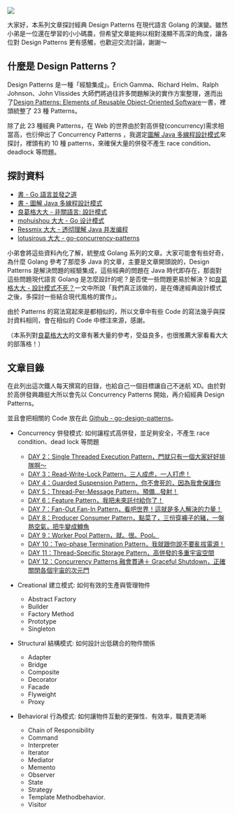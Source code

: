 ![](https://i.imgur.com/P87VC4O.png)

大家好，本系列文章探討經典 Design Patterns 在現代語言 Golang 的演變。雖然小弟是一位還在學習的小小碼農，但希望文章能夠以相對淺顯不高深的角度，讓各位對 Design Patterns 更有感觸，也歡迎交流討論，謝謝～

## 什麼是 Design Patterns？

Design Patterns 是一種「經驗集成」。Erich Gamma、Richard Helm、Ralph Johnson、John Vlissides 大師們將過往許多問題解決的實作方案整理，進而出了[Design Patterns: Elements of Reusable Object-Oriented Software](https://zh.wikipedia.org/wiki/%E8%AE%BE%E8%AE%A1%E6%A8%A1%E5%BC%8F%EF%BC%9A%E5%8F%AF%E5%A4%8D%E7%94%A8%E9%9D%A2%E5%90%91%E5%AF%B9%E8%B1%A1%E8%BD%AF%E4%BB%B6%E7%9A%84%E5%9F%BA%E7%A1%80)一書，裡頭統整了 23 種 Patterns。

除了此 23 種經典 Patterns，在 Web 的世界由於對高併發(concurrency)需求相當高，也衍伸出了 Concurrency Patterns ，我選定[圖解 Java 多線程設計模式](https://www.tenlong.com.tw/products/9787115462749)來探討，裡頭有約 10 種 patterns，來確保大量的併發不產生 race condition、deadlock 等問題。

## 探討資料

- [書 - Go 語言並發之道](https://www.tenlong.com.tw/products/9787519824945)
- [書 - 圖解 Java 多線程設計模式](https://www.tenlong.com.tw/products/9787115462749)
- [良葛格大大 - 非關語言: 設計模式](https://openhome.cc/Gossip/DesignPattern/)
- [mohuishou 大大 - Go 设计模式](https://lailin.xyz/post/go-design-pattern.html)
- [Ressmix 大大 - 透彻理解 Java 并发编程](https://segmentfault.com/blog/ressmix_multithread)
- [lotusirous 大大 - go-concurrency-patterns](https://github.com/lotusirous/go-concurrency-patterns)

小弟會將這些資料內化了解，統整成 Golang 系列的文章。大家可能會有些好奇，為什麼 Golang 參考了那麼多 Java 的文章，主要是文章開頭說的，Design Patterns 是解決問題的經驗集成，這些經典的問題在 Java 時代即存在，那面對這些問題現代語言 Golang 是怎麼設計的呢？是否使一些問題更易於解決？如[良葛格大大 - 設計模式不死？](https://www.ithome.com.tw/voice/89076)一文中所說「我們真正該做的，是在傳達經典設計模式之後，多探討一些結合現代風格的實作」。

由於 Patterns 的寫法寫起來是都相似的，所以文章中有些 Code 的寫法幾乎與探討資料相同，會在相似的 Code 中標注來源，感謝。

（本系列對[良葛格大大](https://openhome.cc/Gossip/index.html)的文章有著大量的參考，受益良多，也很推薦大家看看大大的部落格！）

## 文章目錄

在此列出這次鐵人每天撰寫的目錄，也給自己一個目標讓自己不迷航 XD。由於對於高併發興趣挺大所以會先以 Concurrency Patterns 開始，再介紹經典 Design Patterns。

並且會把相關的 Code 放在此 [Github - go-design-patterns](https://github.com/superj80820/go-design-patterns)。

- Concurrency 併發模式: 如何讓程式高併發，並足夠安全，不產生 race condition、dead lock 等問題

    - [DAY 2：Single Threaded Execution Pattern，門就只有一個大家好好排隊啊～](https://ithelp.ithome.com.tw/articles/10264769)
    - [DAY 3：Read-Write-Lock Pattern，三人成虎，一人打虎！](https://ithelp.ithome.com.tw/articles/10265460)
    - [DAY 4：Guarded Suspension Pattern，你不會死的，因為我會保護你](https://ithelp.ithome.com.tw/articles/10266278)
    - [DAY 5：Thread-Per-Message Pattern，預備...發射！](https://ithelp.ithome.com.tw/articles/10267174)
    - [DAY 6：Feature Pattern，我把未來託付給你了！](https://ithelp.ithome.com.tw/articles/10267843)
    - [DAY 7：Fan-Out Fan-In Pattern，看吧世界！這就是多人解決的力量！](https://ithelp.ithome.com.tw/articles/10268715)
    - [DAY 8：Producer Consumer Pattern，點菜了，三份穿褲子的豬，一盤熱空氣，把牛變成鱒魚](https://ithelp.ithome.com.tw/articles/10269446)
    - [DAY 9：Worker Pool Pattern，就。很。Pool。](https://ithelp.ithome.com.tw/articles/10270015)
    - [DAY 10：Two-phase Termination Pattern，我就跟你說不要亂拔電源！](https://ithelp.ithome.com.tw/articles/10270786)
    - [DAY 11：Thread-Specific Storage Pattern，高併發的多重宇宙空間](https://ithelp.ithome.com.tw/articles/10271558)
    - [DAY 12：Concurrency Patterns 融會貫通＋ Graceful Shutdown，正確關閉各個宇宙的次元門](https://ithelp.ithome.com.tw/articles/10272236)

- Creational 建立模式: 如何有效的生產與管理物件

    - Abstract Factory
    - Builder
    - Factory Method
    - Prototype
    - Singleton

- Structural 結構模式: 如何設計出低耦合的物件關係

    - Adapter
    - Bridge
    - Composite
    - Decorator
    - Facade
    - Flyweight
    - Proxy

- Behavioral 行為模式: 如何讓物件互動的更彈性、有效率，職責更清晰

    - Chain of Responsibility
    - Command
    - Interpreter
    - Iterator
    - Mediator
    - Memento
    - Observer
    - State
    - Strategy
    - Template Methodbehavior.
    - Visitor
